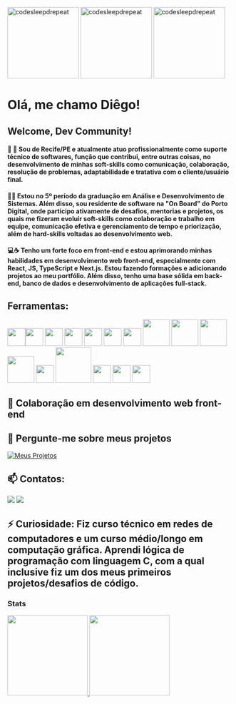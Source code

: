 <img src="https://github.com/dig-ie/dig-ie/assets/101150281/d996c005-ad71-49a9-9088-3411008614a0" alt="codesleepdrepeat" width="160" height="160"> <img src="https://media1.tenor.com/m/pakzecn3_jgAAAAC/teamwork.gif" alt="codesleepdrepeat" width="160" height="160"> <img src="https://media1.tenor.com/m/FdkbSvSxI9MAAAAd/chilled-lamb-mienar.gif" alt="codesleepdrepeat" width="160" height="160"> 
# Olá, me chamo Diêgo!
## Welcome, Dev Community!
#### 🔭 :office: Sou de Recife/PE e atualmente atuo profissionalmente como suporte técnico de softwares, função que contribui, entre outras coisas, no desenvolvimento de minhas soft-skills como comunicação, colaboração, resolução de problemas, adaptabilidade e tratativa com o cliente/usuário final. 
#### :school::speech_balloon: Estou no 5º período da graduação em Análise e Desenvolvimento de Sistemas. Além disso, sou residente de software na "On Board" do Porto Digital, onde participo ativamente de desafios, mentorias e projetos, os quais me fizeram evoluir soft-skills como colaboração e trabalho em equipe, comunicação efetiva e gerenciamento de tempo e priorização, além de hard-skills voltadas ao desenvolvimento web.
#### :computer::coffee: Tenho um forte foco em front-end e estou aprimorando minhas habilidades em desenvolvimento web front-end, especialmente com React, JS, TypeScript e Next.js. Estou fazendo formações e adicionando projetos ao meu portfólio. Além disso, tenho uma base sólida em back-end, banco de dados e desenvolvimento de aplicações full-stack.
## Ferramentas:
<img loading="lazy" src="https://cdn.jsdelivr.net/gh/devicons/devicon@latest/icons/nextjs/nextjs-original.svg" width="40" height="40"/><img loading="lazy" src="https://cdn.jsdelivr.net/gh/devicons/devicon@latest/icons/react/react-original-wordmark.svg" width="40" height="40"/> <img loading="lazy" src="https://cdn.jsdelivr.net/gh/devicons/devicon@latest/icons/reactrouter/reactrouter-original-wordmark.svg" width="40" height="40"/> <img loading="lazy" src="https://cdn.jsdelivr.net/gh/devicons/devicon@latest/icons/typescript/typescript-original.svg" width="40" height="40"/> <img loading="lazy"
src="https://cdn.jsdelivr.net/gh/devicons/devicon@latest/icons/javascript/javascript-original.svg" width="40" height="40"/> <img loading="lazy" src="https://cdn.jsdelivr.net/gh/devicons/devicon@latest/icons/html5/html5-plain-wordmark.svg" width="40" height="40" /> <img loading="lazy" src="https://cdn.jsdelivr.net/gh/devicons/devicon@latest/icons/css3/css3-original-wordmark.svg" width="40" height="40"/> <img loading="lazy" src="https://cdn.jsdelivr.net/gh/devicons/devicon@latest/icons/nodejs/nodejs-plain-wordmark.svg" width="60" height="60"/> <img loading="lazy" src="https://cdn.jsdelivr.net/gh/devicons/devicon@latest/icons/express/express-original-wordmark.svg" width="60" height="60"/> <img loading="lazy" src="https://cdn.jsdelivr.net/gh/devicons/devicon@latest/icons/git/git-plain-wordmark.svg" width="60" height="60"/> <img loading="lazy" src="https://cdn.jsdelivr.net/gh/devicons/devicon@latest/icons/mongoose/mongoose-original-wordmark.svg" width="60" height="60"/> <img loading="lazy" src="https://cdn.jsdelivr.net/gh/devicons/devicon@latest/icons/mongodb/mongodb-original-wordmark.svg" width="40" height="40"/> <img loading="lazy" src="https://cdn.jsdelivr.net/gh/devicons/devicon@latest/icons/supabase/supabase-original-wordmark.svg" width="80" height="80"/> <img loading="lazy" src="https://cdn.jsdelivr.net/gh/devicons/devicon@latest/icons/mysql/mysql-original-wordmark.svg" width="40" height="40"/> <img loading="lazy" src="https://cdn.jsdelivr.net/gh/devicons/devicon@latest/icons/java/java-original.svg" width="40" height="40"/> <img loading="lazy" src="https://cdn.jsdelivr.net/gh/devicons/devicon@latest/icons/microsoftsqlserver/microsoftsqlserver-plain-wordmark.svg" width="40" height="40"/>

## 👯 Colaboração em desenvolvimento web front-end
## 💬 Pergunte-me sobre meus projetos
[![Meus Projetos](https://img.shields.io/badge/Meus_Projetos-red?style=for-the-badge&logo=github&logoColor=white&labelWidth=150)](https://github.com/dig-ie?tab=repositories)
## 📫 Contatos:
<div>
<a href = "mailto:debarrosdiego415@gmail.com"><img loading="lazy" src="https://img.shields.io/badge/Gmail-D14836?style=for-the-badge&logo=gmail&logoColor=white" target="_blank"></a>
<a href="https://www.linkedin.com/in/di%C3%AAgo-de-barros-760541257/" target="_blank"><img loading="lazy" src="https://img.shields.io/badge/-LinkedIn-%230077B5?style=for-the-badge&logo=linkedin&logoColor=white" target="_blank"></a>   
</div>

## ⚡ Curiosidade: Fiz curso técnico em redes de computadores e um curso médio/longo em computação gráfica. Aprendi lógica de programação com linguagem C, com a qual inclusive fiz um dos meus primeiros projetos/desafios de código.

### Stats
<div>
<a href="https://github.com/dig-ie">
<img loading="lazy" height="180em" src="https://github-readme-stats.vercel.app/api/top-langs/?username=dig-ie&layout=compact&langs_count=7&theme=dracula"/>
<img loading="lazy" height="180em" src="https://github-readme-stats.vercel.app/api?username=dig-ie&show_icons=true&theme=dracula&include_all_commits=true&count_private=true"/>
</div>
